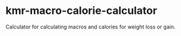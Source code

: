 # kmr-macro-calorie-calculator
 Calculator for calculating macros and calories for weight loss or gain.
